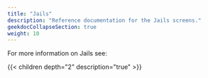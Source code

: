 ```yaml
---
title: "Jails"
description: "Reference documentation for the Jails screens."
geekdocCollapseSection: true
weight: 10
---
```


For more information on Jails see:

{{< children depth="2" description="true" >}} 
